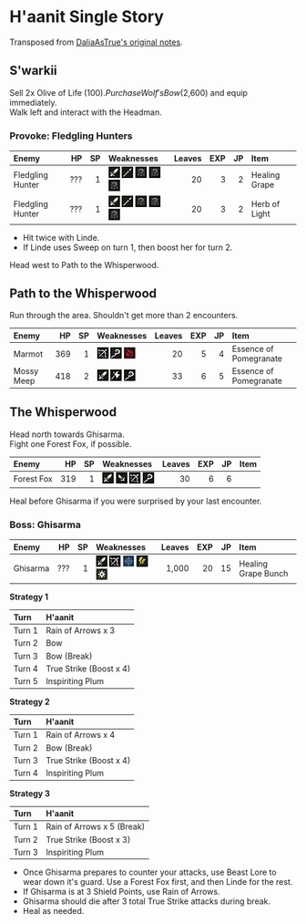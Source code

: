 # H'aanit Single Story

Transposed from [DaliaAsTrue's original notes](https://drive.google.com/file/d/1rAopN7ZrQXQC0X60xdQ2_iA_EQsTjFgR/view).

## S'warkii

Sell 2x Olive of Life ($100).  
Purchase Wolf's Bow ($2,600) and equip immediately.  
Walk left and interact with the Headman.  

### Provoke: Fledgling Hunters

| Enemy | HP | SP | Weaknesses | Leaves | EXP |  JP | Item |
| :-- | --: | --: | :-- | --: | --: | --: | :-- |
| Fledgling Hunter | ??? | 1 |  ![](https://raw.githubusercontent.com/speedfuns/octopath/master/img/weapons/sword.png) ![](https://raw.githubusercontent.com/speedfuns/octopath/master/img/weapons/polearm.png) ![](https://raw.githubusercontent.com/speedfuns/octopath/master/img/unknown.png) ![](https://raw.githubusercontent.com/speedfuns/octopath/master/img/unknown.png) ![](https://raw.githubusercontent.com/speedfuns/octopath/master/img/unknown.png) | 20 | 3 | 2 | Healing Grape |
| Fledgling Hunter | ??? | 1 |  ![](https://raw.githubusercontent.com/speedfuns/octopath/master/img/weapons/sword.png) ![](https://raw.githubusercontent.com/speedfuns/octopath/master/img/weapons/polearm.png) ![](https://raw.githubusercontent.com/speedfuns/octopath/master/img/unknown.png) ![](https://raw.githubusercontent.com/speedfuns/octopath/master/img/unknown.png) ![](https://raw.githubusercontent.com/speedfuns/octopath/master/img/unknown.png) | 20 | 3 | 2 | Herb of Light |

- Hit twice with Linde.
- If Linde uses Sweep on turn 1, then boost her for turn 2.

Head west to Path to the Whisperwood.

## Path to the Whisperwood

Run through the area. Shouldn't get more than 2 encounters.

| Enemy | HP | SP | Weaknesses | Leaves | EXP |  JP | Item |
| :-- | --: | --: | :-- | --: | --: | --: | :-- |
| Marmot | 369 | 1 | ![](https://raw.githubusercontent.com/speedfuns/octopath/master/img/weapons/bow.png) ![](https://raw.githubusercontent.com/speedfuns/octopath/master/img/weapons/staff.png) ![](https://raw.githubusercontent.com/speedfuns/octopath/master/img/elements/fire.png) | 20 | 5 | 4 | Essence of Pomegranate |
| Mossy Meep | 418 | 2 | ![](https://raw.githubusercontent.com/speedfuns/octopath/master/img/weapons/sword.png) ![](https://raw.githubusercontent.com/speedfuns/octopath/master/img/weapons/axe.png) ![](https://raw.githubusercontent.com/speedfuns/octopath/master/img/weapons/staff.png) | 33 | 6 | 5 | Essence of Pomegranate |

## The Whisperwood

Head north towards Ghisarma.  
Fight one Forest Fox, if possible.  

| Enemy | HP | SP | Weaknesses | Leaves | EXP |  JP | Item |
| :-- | --: | --: | :-- | --: | --: | --: | :-- |
| Forest Fox | 319 | 1 | ![](https://raw.githubusercontent.com/speedfuns/octopath/master/img/weapons/sword.png) ![](https://raw.githubusercontent.com/speedfuns/octopath/master/img/weapons/dagger.png) ![](https://raw.githubusercontent.com/speedfuns/octopath/master/img/weapons/bow.png) ![](https://raw.githubusercontent.com/speedfuns/octopath/master/img/weapons/staff.png) | 30 | 6 | 6 | |

Heal before Ghisarma if you were surprised by your last encounter.

### Boss: Ghisarma

| Enemy | HP | SP | Weaknesses | Leaves | EXP |  JP | Item |
| :-- | --: | --: | :-- | --: | --: | --: | :-- |
| Ghisarma | ??? | 1 | ![](https://raw.githubusercontent.com/speedfuns/octopath/master/img/weapons/sword.png) ![](https://raw.githubusercontent.com/speedfuns/octopath/master/img/weapons/bow.png) ![](https://raw.githubusercontent.com/speedfuns/octopath/master/img/elements/ice.png) ![](https://raw.githubusercontent.com/speedfuns/octopath/master/img/elements/lightning.png) ![](https://raw.githubusercontent.com/speedfuns/octopath/master/img/elements/light.png) | 1,000 | 20 | 15 | Healing Grape Bunch |

**Strategy 1**

| Turn | H'aanit |
| :-- | :-- |
| Turn 1 | Rain of Arrows x 3 |
| Turn 2 | Bow |
| Turn 3 | Bow (Break) |
| Turn 4 | True Strike (Boost x 4) |
| Turn 5 | Inspiriting Plum |

**Strategy 2**

| Turn | H'aanit |
| :-- | :-- |
| Turn 1 | Rain of Arrows x 4 |
| Turn 2 | Bow (Break) |
| Turn 3 | True Strike (Boost x 4) |
| Turn 4 | Inspiriting Plum |

**Strategy 3**

| Turn | H'aanit |
| :-- | :-- |
| Turn 1 | Rain of Arrows x 5 (Break) |
| Turn 2 | True Strike (Boost x 3) |
| Turn 3 | Inspiriting Plum |

- Once Ghisarma prepares to counter your attacks, use Beast Lore to wear down it's guard. Use a Forest Fox first, and then Linde for the rest. 
- If Ghisarma is at 3 Shield Points, use Rain of Arrows.
- Ghisarma should die after 3 total True Strike attacks during break.
- Heal as needed.